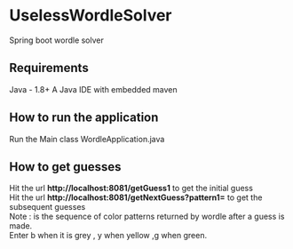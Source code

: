 # UselessWordleSolver
Spring boot wordle solver

## Requirements
Java - 1.8+
A Java IDE with embedded maven

## How to run the application
Run the Main class WordleApplication.java

## How to get guesses
Hit the url **http://localhost:8081/getGuess1** to get the initial guess  
Hit the url **http://localhost:8081/getNextGuess?pattern1=<pattern>** to get the subsequent guesses  
Note : <pattern> is the sequence of color patterns returned by wordle after a guess is made.  
Enter b when it is grey , y when yellow ,g when green.  
